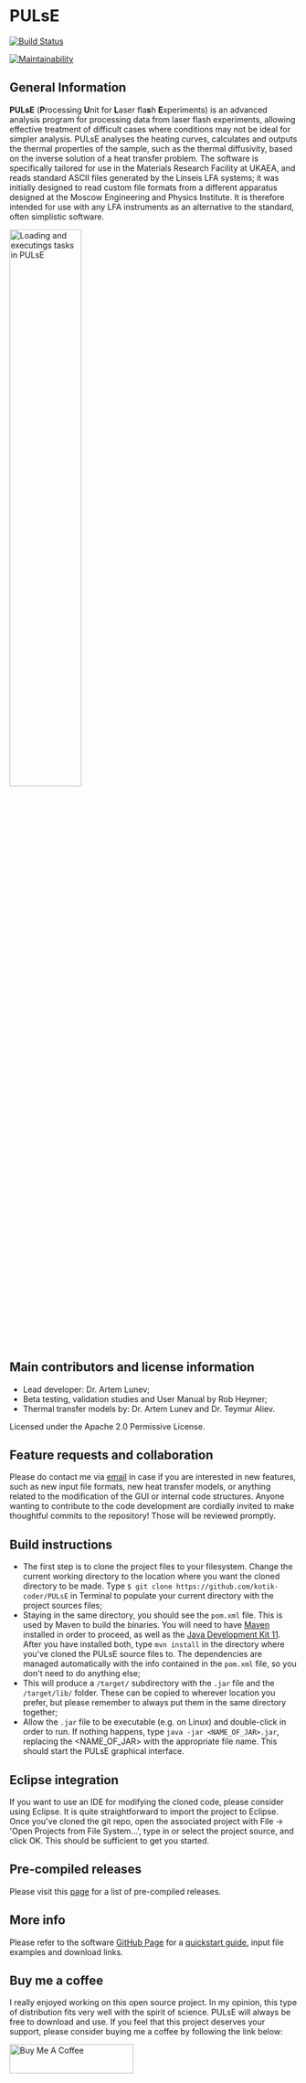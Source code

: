 # PULsE

[![Build Status](https://travis-ci.com/kotik-coder/PULsE.svg?branch=releases)](https://travis-ci.com/kotik-coder/PULsE)

[![Maintainability](https://api.codeclimate.com/v1/badges/bbbb695c6ffa3fbcb7e9/maintainability)](https://codeclimate.com/github/kotik-coder/PULsE/maintainability)

## General Information

<b>PULsE</b> (<b>P</b>rocessing <b>U</b>nit for <b>L</b>aser fla<b>s</b>h <b>E</b>xperiments) is an advanced analysis program for processing data from laser flash experiments, allowing effective treatment of difficult cases where conditions may not be ideal for simpler analysis. PULsE analyses the heating curves, calculates and outputs the thermal properties of the sample, such as the thermal diffusivity, based on the inverse solution of a heat transfer problem. The software is specifically tailored for use in the Materials Research Facility at UKAEA, and reads standard ASCII files generated by the Linseis LFA systems; it was initially designed to read custom file formats from a different apparatus designed at the Moscow Engineering and Physics Institute. It is therefore intended for use with any LFA instruments as an alternative to the standard, often simplistic software.

<img src="https://kotik-coder.github.io/Screenshot.png" width=50% height=50% title="Loading and executings tasks in PULsE">

## Main contributors and license information

* Lead developer: Dr. Artem Lunev;
* Beta testing, validation studies and User Manual by Rob Heymer;
* Thermal transfer models by: Dr. Artem Lunev and Dr. Teymur Aliev.

Licensed under the Apache 2.0 Permissive License.

## Feature requests and collaboration

Please do contact me via [email](artem.lunev@ukaea.uk) in case if you are interested in new features, such as new input file formats, new heat transfer models, or anything related to the modification of the GUI or internal code structures. Anyone wanting to contribute to the code development are cordially invited to make thoughtful commits to the repository! Those will be reviewed promptly.  

## Build instructions

* The first step is to clone the project files to your filesystem. Change the current working directory to the location where you want the cloned directory to be made. Type `$ git clone https://github.com/kotik-coder/PULsE` in Terminal to populate your current directory with the project sources files;
* Staying in the same directory, you should see the `pom.xml` file. This is used by Maven to build the binaries. You will need to have [Maven](https://maven.apache.org/install.html) installed in order to proceed, as well as the [Java Development Kit 11](https://www.oracle.com/java/technologies/javase-jdk11-downloads.html). After you have installed both, type `mvn install` in the directory where you've cloned the PULsE source files to. The dependencies are managed automatically with the info contained in the `pom.xml` file, so you don't need to do anything else;
* This will produce a `/target/` subdirectory with the `.jar` file and the `/target/lib/` folder. These can be copied to wherever location you prefer, but please remember to always put them in the same directory together;
* Allow the `.jar` file to be executable (e.g. on Linux) and double-click in order to run. If nothing happens, type `java -jar <NAME_OF_JAR>.jar`, replacing the <NAME_OF_JAR> with the appropriate file name. This should start the PULsE graphical interface. 

## Eclipse integration

If you want to use an IDE for modifying the cloned code, please consider using Eclipse. It is quite straightforward to import the project to Eclipse. Once you've cloned the git repo, open the associated project with File -> 'Open Projects from File System...', type in or select the project source, and click OK. This should be sufficient to get you started.

## Pre-compiled releases

Please visit this [page](https://github.com/kotik-coder/PULsE/releases) for a list of pre-compiled releases.

## More info

Please refer to the software [GitHub Page](https://kotik-coder.github.io/) for a [quickstart guide](https://kotik-coder.github.io/PULsE_Quickstart_Guide.pdf), input file examples and download links.

## Buy me a coffee

I really enjoyed working on this open source project. In my opinion, this type of distribution fits very well with the spirit of science. PULsE will always be free to download and use. If you feel that this project deserves your support, please consider buying me a coffee by following the link below: 

<a href="https://www.buymeacoffee.com/kotik" target="_blank"><img src="https://cdn.buymeacoffee.com/buttons/default-green.png" alt="Buy Me A Coffee" style="height: 51px !important;width: 217px !important;" width=50% height=50%></a>
